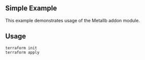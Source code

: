 ## Simple Example

This example demonstrates usage of the Metallb addon module.

## Usage

```
terraform init
terraform apply
```
